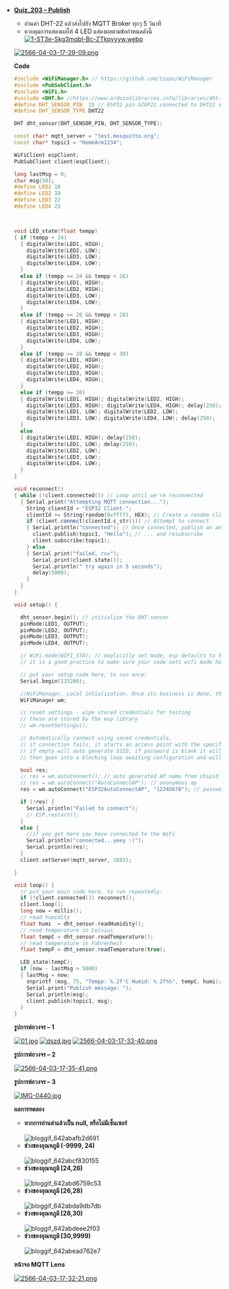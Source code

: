 * [__Quiz_203 – Publish__](https://github.com/panupongKanin/Embedded_Systems-2565/tree/main/Module1-IOT%20(Part%202)%20/Quiz_203)
  - อ่านค่า DHT-22 แล้วส่งไปยัง MQTT Broker ทุกๆ 5 วินาที 
  - ควบคุมการแสดงผลให้ 4 LED แสดงผลตามข้อกำหนดดังนี้
  [![1-ST3e-Skg3mqbl-Bc-ZTkpvyyw.webp](https://i.postimg.cc/SQwp0vRd/1-ST3e-Skg3mqbl-Bc-ZTkpvyyw.webp)](https://postimg.cc/0rd4DZpK)

  [![2566-04-03-17-29-09.png](https://i.postimg.cc/8kLZ5Kwt/2566-04-03-17-29-09.png)](https://postimg.cc/bdNxVR7t)

  __Code__

  ```C++
  #include <WiFiManager.h> // https://github.com/tzapu/WiFiManager
  #include <PubSubClient.h>
  #include <WiFi.h>
  #include <DHT.h> //https://www.arduinolibraries.info/libraries/dht-sensor-library
  #define DHT_SENSOR_PIN  15 // ESP32 pin GIOP21 connected to DHT22 sensor
  #define DHT_SENSOR_TYPE DHT22

  DHT dht_sensor(DHT_SENSOR_PIN, DHT_SENSOR_TYPE);

  const char* mqtt_server = "test.mosquitto.org";
  const char* topic1 = "HomeArm1234";

  WiFiClient espClient;
  PubSubClient client(espClient);

  long lastMsg = 0;
  char msg[50];
  #define LED1 18
  #define LED2 19
  #define LED3 22
  #define LED4 23



  void LED_state(float tempp)
  { if (tempp < 24)
    { digitalWrite(LED1, HIGH);
      digitalWrite(LED2, LOW);
      digitalWrite(LED3, LOW);
      digitalWrite(LED4, LOW);
    }
    else if (tempp >= 24 && tempp < 26)
    { digitalWrite(LED1, HIGH);
      digitalWrite(LED2, HIGH);
      digitalWrite(LED3, LOW);
      digitalWrite(LED4, LOW);
    }
    else if (tempp >= 26 && tempp < 28)
    { digitalWrite(LED1, HIGH);
      digitalWrite(LED2, HIGH);
      digitalWrite(LED3, HIGH);
      digitalWrite(LED4, LOW);
    }
    else if (tempp >= 28 && tempp < 30)
    { digitalWrite(LED1, HIGH);
      digitalWrite(LED2, HIGH);
      digitalWrite(LED3, HIGH);
      digitalWrite(LED4, HIGH);
    }
    else if (tempp >= 30)
    { digitalWrite(LED1, HIGH); digitalWrite(LED2, HIGH);
      digitalWrite(LED3, HIGH); digitalWrite(LED4, HIGH); delay(250);
      digitalWrite(LED1, LOW); digitalWrite(LED2, LOW);
      digitalWrite(LED3, LOW); digitalWrite(LED4, LOW); delay(250);
    }
    else
    { digitalWrite(LED1, HIGH); delay(250);
      digitalWrite(LED1, LOW); delay(250);
      digitalWrite(LED2, LOW);
      digitalWrite(LED3, LOW);
      digitalWrite(LED4, LOW);
    }
  }

  void reconnect()
  { while (!client.connected()) // Loop until we're reconnected
    { Serial.print("Attempting MQTT connection...");
      String clientId = "ESP32 Client-";
      clientId += String(random(0xffff), HEX); // Create a random client ID
      if (client.connect(clientId.c_str())) // Attempt to connect
      { Serial.println("connected"); // Once connected, publish an announcement...
        client.publish(topic1, "Hello"); // ... and resubscribe
        client.subscribe(topic1);
      } else
      { Serial.print("failed, rc=");
        Serial.print(client.state());
        Serial.println(" try again in 5 seconds");
        delay(5000);
      }
    }
  }

  void setup() {

    dht_sensor.begin(); // initialize the DHT sensor
    pinMode(LED1, OUTPUT);
    pinMode(LED2, OUTPUT);
    pinMode(LED3, OUTPUT);
    pinMode(LED4, OUTPUT);

    // WiFi.mode(WIFI_STA); // explicitly set mode, esp defaults to STA+AP
    // it is a good practice to make sure your code sets wifi mode how you want it.

    // put your setup code here, to run once:
    Serial.begin(115200);

    //WiFiManager, Local intialization. Once its business is done, there is no need to keep it around
    WiFiManager wm;

    // reset settings - wipe stored credentials for testing
    // these are stored by the esp library
    // wm.resetSettings();

    // Automatically connect using saved credentials,
    // if connection fails, it starts an access point with the specified name ( "AutoConnectAP"),
    // if empty will auto generate SSID, if password is blank it will be anonymous AP (wm.autoConnect())
    // then goes into a blocking loop awaiting configuration and will return success result

    bool res;
    // res = wm.autoConnect(); // auto generated AP name from chipid
    // res = wm.autoConnect("AutoConnectAP"); // anonymous ap
    res = wm.autoConnect("ESP32AutoConnectAP", "12345678"); // password protected ap

    if (!res) {
      Serial.println("Failed to connect");
      // ESP.restart();
    }
    else {
      //if you get here you have connected to the WiFi
      Serial.println("connected...yeey :)");
      Serial.println(res);
    }
    client.setServer(mqtt_server, 1883);

  }

  void loop() {
    // put your main code here, to run repeatedly:
    if (!client.connected()) reconnect();
    client.loop();
    long now = millis();
    // read humidity
    float humi  = dht_sensor.readHumidity();
    // read temperature in Celsius
    float tempC = dht_sensor.readTemperature();
    // read temperature in Fahrenheit
    float tempF = dht_sensor.readTemperature(true);

    LED_state(tempC);
    if (now - lastMsg > 5000)
    { lastMsg = now;
      snprintf (msg, 75, "Tempp: %.2f'C Humid: %.2f%%", tempC, humi);
      Serial.print("Publish message: ");
      Serial.println(msg);
      client.publish(topic1, msg);
    }
  }
  ```

  __รูปการต่อวงจร – 1__
  
  [![01.jpg](https://i.postimg.cc/Gm3yMhjs/01.jpg)](https://postimg.cc/pp7rrv42)
  [![dszd.jpg](https://i.postimg.cc/kgRjgckc/dszd.jpg)](https://postimg.cc/YvkNX12G)
  [![2566-04-03-17-33-40.png](https://i.postimg.cc/rpWfrfMV/2566-04-03-17-33-40.png)](https://postimg.cc/t1qd0tsw)
  
  __รูปการต่อวงจร – 2__
  
  [![2566-04-03-17-35-41.png](https://i.postimg.cc/gk7JwDgB/2566-04-03-17-35-41.png)](https://postimg.cc/JGbmvbVb)

  __รูปการต่อวงจร – 3__
  
  [![IMG-0440.jpg](https://i.postimg.cc/1X9HqP3P/IMG-0440.jpg)](https://postimg.cc/njP7yymw)
  
  __ผลการทดลอง__
  
  * __หากการอ่านค่าแล้วเป็น null, หรือไม่มีเซ็นเซอร์__<br><br>
  ![bloggif_642abafb2d691](https://user-images.githubusercontent.com/111270076/229499035-bd1c65cc-1a57-45e1-b7fe-0fa595bc8814.gif)<br>
  * __ช่วงของอุณหภูมิ (-9999, 24)__<br><br>
  ![bloggif_642abcf830155](https://user-images.githubusercontent.com/111270076/229501599-dff9d06a-cba3-46b3-a9bc-938aea5a0cc9.gif)<br>
  * __ช่วงของอุณหภูมิ [24,26)__<br><br>
  ![bloggif_642abd6759c53](https://user-images.githubusercontent.com/111270076/229501640-286d0cc5-cf14-470e-afc0-29d73ca701fc.gif)<br>
  * __ช่วงของอุณหภูมิ [26,28)__<br><br>
  ![bloggif_642abda9db7db](https://user-images.githubusercontent.com/111270076/229501704-1c284b1e-e528-4276-be0a-cdea4df75693.gif)<br>
  * __ช่วงของอุณหภูมิ [28,30)__<br><br>
  ![bloggif_642abdeee2f03](https://user-images.githubusercontent.com/111270076/229501517-942147ec-4851-4c34-a071-f72356247e9d.gif)<br>
  * __ช่วงของอุณหภูมิ [30,9999)__<br><br>
  ![bloggif_642abead762e7](https://user-images.githubusercontent.com/111270076/229502004-60c1ccbc-3451-4d02-97ec-5acb863faab4.gif)<br>

  __หน้าจอ MQTT Lens__
  
  [![2566-04-03-17-32-21.png](https://i.postimg.cc/BbcWBq3v/2566-04-03-17-32-21.png)](https://postimg.cc/JHnd1CGw)